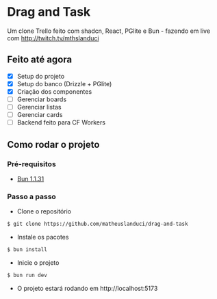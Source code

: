# Drag and Task

Um clone Trello feito com shadcn, React, PGlite e Bun - fazendo em live com http://twitch.tv/mthslanduci

## Feito até agora

- [x] Setup do projeto
- [x] Setup do banco (Drizzle + PGlite)
- [x] Criação dos componentes
- [ ] Gerenciar boards
- [ ] Gerenciar listas
- [ ] Gerenciar cards
- [ ] Backend feito para CF Workers

## Como rodar o projeto

### Pré-requisitos

- [Bun 1.1.31](https://bun.sh/)

### Passo a passo

- Clone o repositório

```bash
$ git clone https://github.com/matheuslanduci/drag-and-task
```

- Instale os pacotes

```bash
$ bun install
```

- Inicie o projeto

```bash
$ bun run dev
```

- O projeto estará rodando em http://localhost:5173
